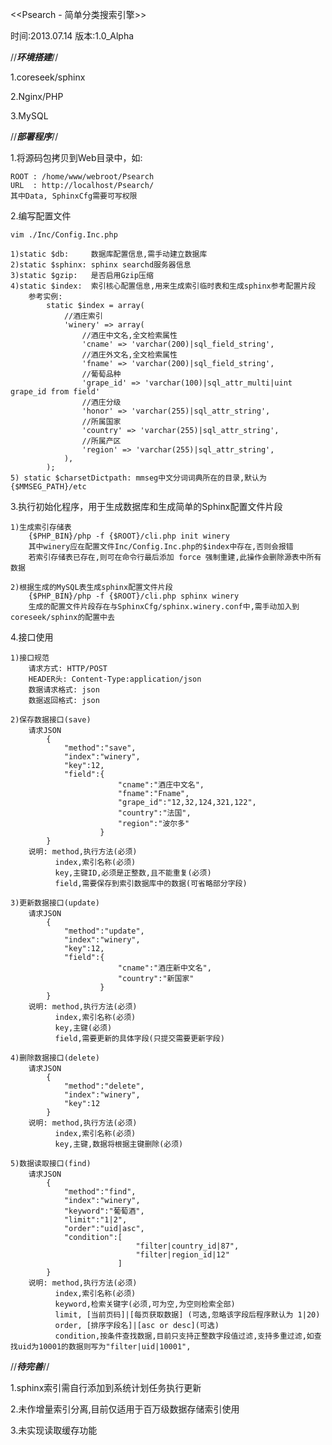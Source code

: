 
<<Psearch - 简单分类搜索引擎>>

时间:2013.07.14
版本:1.0_Alpha

//***环境搭建***//

1.coreseek/sphinx

2.Nginx/PHP

3.MySQL

//***部署程序***//

1.将源码包拷贝到Web目录中，如:

    ROOT : /home/www/webroot/Psearch
    URL  : http://localhost/Psearch/
    其中Data, SphinxCfg需要可写权限

2.编写配置文件

    vim ./Inc/Config.Inc.php

    1)static $db:     数据库配置信息,需手动建立数据库
    2)static $sphinx: sphinx searchd服务器信息
    3)static $gzip:   是否启用Gzip压缩
    4)static $index:  索引核心配置信息,用来生成索引临时表和生成sphinx参考配置片段
        参考实例:
            static $index = array(
                //酒庄索引
                'winery' => array(
                    //酒庄中文名,全文检索属性
                    'cname' => 'varchar(200)|sql_field_string',        
                    //酒庄外文名,全文检索属性
                    'fname' => 'varchar(200)|sql_field_string',        
                    //葡萄品种
                    'grape_id' => 'varchar(100)|sql_attr_multi|uint grape_id from field'
                    //酒庄分级
                    'honor' => 'varchar(255)|sql_attr_string',        
                    //所属国家
                    'country' => 'varchar(255)|sql_attr_string',        
                    //所属产区
                    'region' => 'varchar(255)|sql_attr_string',        
                ),        
            );
    5) static $charsetDictpath: mmseg中文分词词典所在的目录,默认为{$MMSEG_PATH}/etc

3.执行初始化程序，用于生成数据库和生成简单的Sphinx配置文件片段

    1)生成索引存储表
        {$PHP_BIN}/php -f {$ROOT}/cli.php init winery 
        其中winery应在配置文件Inc/Config.Inc.php的$index中存在,否则会报错
        若索引存储表已存在,则可在命令行最后添加 force 强制重建,此操作会删除源表中所有数据

    2)根据生成的MySQL表生成sphinx配置文件片段
        {$PHP_BIN}/php -f {$ROOT}/cli.php sphinx winery
        生成的配置文件片段存在与SphinxCfg/sphinx.winery.conf中,需手动加入到coreseek/sphinx的配置中去

4.接口使用

    1)接口规范
        请求方式: HTTP/POST
        HEADER头: Content-Type:application/json
        数据请求格式: json
        数据返回格式: json

    2)保存数据接口(save)
        请求JSON
            {
                "method":"save",
                "index":"winery",
                "key":12,
                "field":{
                            "cname":"酒庄中文名",
                            "fname":"Fname",
                            "grape_id":"12,32,124,321,122",
                            "country":"法国",
                            "region":"波尔多"
                        }
            }
        说明: method,执行方法(必须)
              index,索引名称(必须)
              key,主键ID,必须是正整数,且不能重复(必须)
              field,需要保存到索引数据库中的数据(可省略部分字段)

    3)更新数据接口(update)
        请求JSON
            {
                "method":"update",
                "index":"winery",
                "key":12,
                "field":{
                            "cname":"酒庄新中文名",
                            "country":"新国家"
                        }
            }
        说明: method,执行方法(必须)
              index,索引名称(必须)
              key,主键(必须)
              field,需要更新的具体字段(只提交需要更新字段)

    4)删除数据接口(delete)
        请求JSON
            {
                "method":"delete",
                "index":"winery",
                "key":12
            }
        说明: method,执行方法(必须)
              index,索引名称(必须)
              key,主键,数据将根据主键删除(必须)

    5)数据读取接口(find)
        请求JSON
            {
                "method":"find",
                "index":"winery",
                "keyword":"葡萄酒",
                "limit":"1|2",
                "order":"uid|asc",
                "condition":[
                                "filter|country_id|87",
                                "filter|region_id|12"
                            ]
            }
        说明: method,执行方法(必须)
              index,索引名称(必须)
              keyword,检索关键字(必须,可为空,为空则检索全部)
              limit, [当前页码]|[每页获取数据] (可选,忽略该字段后程序默认为 1|20)
              order, [排序字段名]|[asc or desc](可选)
              condition,按条件查找数据,目前只支持正整数字段值过滤,支持多重过滤,如查找uid为10001的数据则写为"filter|uid|10001",

//***待完善***//

1.sphinx索引需自行添加到系统计划任务执行更新

2.未作增量索引分离,目前仅适用于百万级数据存储索引使用

3.未实现读取缓存功能
